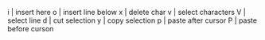 i | insert here
o | insert line below
x | delete char
v | select characters
V | select line
d | cut selection
y | copy selection
p | paste after cursor
P | paste before curson

